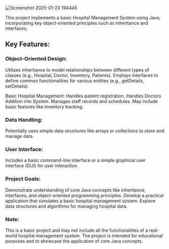 ![Screenshot 2025-01-23 194445](https://github.com/user-attachments/assets/a31e9784-92b4-49fb-9c12-53c96eef53bf)



This project implements a basic Hospital Management System using Java, incorporating key object-oriented principles such as inheritance and interfaces.

<h2>Key Features:</h2>

<h3>Object-Oriented Design:</h3>
Utilizes inheritance to model relationships between different types of classes (e.g., Hospital, Doctor, Inventory, Patients).
Employs interfaces to define common functionalities for various entities (e.g., getDetails, setDetails).

Basic Hospital Management:
Handles patient registration.
Handles Doctors Addition into System.
Manages staff records and schedules.
May include basic features like inventory tracking.

<h3>Data Handling:</h3>
Potentially uses simple data structures like arrays or collections to store and manage data.

<h3>User Interface:</h3>
Includes a basic command-line interface or a simple graphical user interface (GUI) for user interaction.

<h3>Project Goals:</h3>
Demonstrate understanding of core Java concepts like inheritance, interfaces, and object-oriented programming principles.
Develop a practical application that simulates a basic hospital management system.
Explore data structures and algorithms for managing hospital data.

<h3>Note:</h3>
This is a basic project and may not include all the functionalities of a real-world hospital management system.
The project is intended for educational purposes and to showcase the application of core Java concepts.

